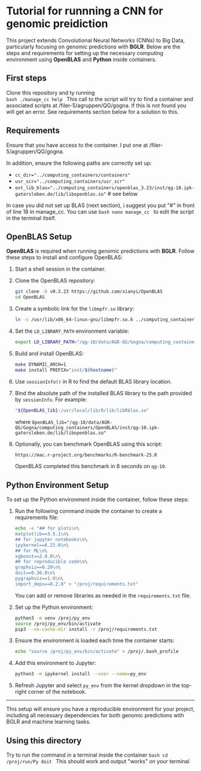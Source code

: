 # Tutorial for runnning a CNN for genomic preidiction

This project extends Convolutional Neural Networks (CNNs) to Big Data, particularly focusing on genomic predictions with **BGLR**. Below are the steps and requirements for setting up the necessary computing environment using **OpenBLAS** and **Python** inside containers.

## First steps
Clone this repository and ty running    
     ```bash
    ./manage_cc help
    ```
This call to the script will try to find a container and associated scripts at /filer-5/agruppen/QG/gogna. If this is not found you will get an error. See requirements section below for a solution to this. 

## Requirements
Ensure that you have access to the container. I put one at /filer-5/agruppen/QG/gogna. 

In addition, ensure the following paths are correctly set up:
- `cc_dir="../computing_containers/containers"`
- `usr_scr="../computing_containers/usr_scr"`
- `ext_lib_blas="../computing_containers/openblas_3.23/inst/qg-10.ipk-gatersleben.de/lib/libopenblas.so"` # see below

In case you did not set up BLAS (next section), i suggest you put "#" in front of line 18 in manage_cc. You can use 
     ```bash
    nano manage_cc
    ```
to edit the script in the terminal itself.

## OpenBLAS Setup

**OpenBLAS** is required when running genomic predictions with **BGLR**. Follow these steps to install and configure OpenBLAS:

1. Start a shell session in the container.
2. Clone the OpenBLAS repository:
    ```bash
    git clone -b v0.3.23 https://github.com/xianyi/OpenBLAS
    cd OpenBLAS
    ```
3. Create a symbolic link for the `libmpfr.so` library:
    ```bash
    ln -s /usr/lib/x86_64-linux-gnu/libmpfr.so.6 ../computing_containers/lib_symlinks/libmpfr.so.4
    ```
4. Set the `LD_LIBRARY_PATH` environment variable:
    ```bash
    export LD_LIBRARY_PATH="/qg-10/data/AGR-QG/Gogna/computing_containers/lib_symlinks:$LD_LIBRARY_PATH"
    ```
5. Build and install OpenBLAS:
    ```bash
    make DYNAMIC_ARCH=1
    make install PREFIX="inst/$(hostname)"
    ```
6. Use `sessionInfo()` in R to find the default BLAS library location.
7. Bind the absolute path of the installed BLAS library to the path provided by `sessionInfo`. For example:
    ```bash
    "${OpenBLAS_lib}:/usr/local/lib/R/lib/libRblas.so"
    ```
   where `OpenBLAS_lib="/qg-10/data/AGR-QG/Gogna/computing_containers/OpenBLAS/inst/qg-10.ipk-gatersleben.de/lib/libopenblas.so"`

8. Optionally, you can benchmark OpenBLAS using this script:
    ```bash
    https://mac.r-project.org/benchmarks/R-benchmark-25.R
    ```
    OpenBLAS completed this benchmark in 8 seconds on `qg-10`.

## Python Environment Setup

To set up the Python environment inside the container, follow these steps:

1. Run the following command inside the container to create a requirements file:
    ```bash
    echo -e "## for plots\n\
    matplotlib==3.5.1\n\
    ## for jupyter notebooks\n\
    ipykernel==6.22.0\n\
    ## for ML\n\
    xgboost==2.0.0\n\
    ## for reproducible code\n\
    graphviz==0.20\n\
    doit==0.36.0\n\
    pygraphviz==1.9\n\
    import_deps==0.2.0" > "/proj/requirements.txt"
    ```
    You can add or remove libraries as needed in the `requirements.txt` file.

2. Set up the Python environment:
    ```bash
    python3 -m venv /proj/py_env
    source /proj/py_env/bin/activate
    pip3 --no-cache-dir install -r /proj/requirements.txt
    ```

3. Ensure the environment is loaded each time the container starts:
    ```bash
    echo "source /proj/py_env/bin/activate" > /proj/.bash_profile
    ```

4. Add this environment to Jupyter:
    ```bash
    python3 -m ipykernel install --user --name=py_env
    ```

5. Refresh Jupyter and select `py_env` from the kernel dropdown in the top-right corner of the notebook.

---

This setup will ensure you have a reproducible environment for your project, including all necessary dependencies for both genomic predictions with BGLR and machine learning tasks.

## Using this directory

Try to run the command in a terminal inside the container
    ```bash
    cd /proj/run/Py
    doit
    ```
This should work and output "works" on your terminal 

